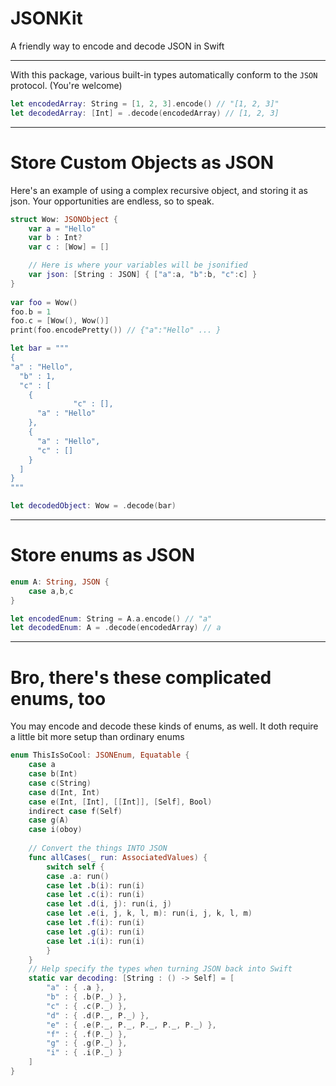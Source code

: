# JSONKit
A friendly way to encode and decode JSON in Swift

---

With this package, various built-in types automatically conform to the `JSON` protocol. (You're welcome)

```swift
let encodedArray: String = [1, 2, 3].encode() // "[1, 2, 3]"
let decodedArray: [Int] = .decode(encodedArray) // [1, 2, 3]
```

---

# Store Custom Objects as JSON
Here's an example of using a complex recursive object, and storing it as json. Your opportunities are endless, so to speak.
```swift
struct Wow: JSONObject {
    var a = "Hello"
    var b : Int?
    var c : [Wow] = []

    // Here is where your variables will be jsonified
    var json: [String : JSON] { ["a":a, "b":b, "c":c] }
}
        
var foo = Wow()
foo.b = 1
foo.c = [Wow(), Wow()]
print(foo.encodePretty()) // {"a":"Hello" ... }

let bar = """
{
"a" : "Hello",
  "b" : 1,
  "c" : [
    {
              "c" : [],
      "a" : "Hello"
    },
    {
      "a" : "Hello",
      "c" : []
    }
  ]
}
"""

let decodedObject: Wow = .decode(bar)
```

---

# Store enums as JSON

```swift
enum A: String, JSON {
    case a,b,c
}

let encodedEnum: String = A.a.encode() // "a"
let decodedEnum: A = .decode(encodedArray) // a
```

---
# Bro, there's these complicated enums, too

You may encode and decode these kinds of enums, as well. It doth require a little bit more setup than ordinary enums

```swift
enum ThisIsSoCool: JSONEnum, Equatable {
    case a
    case b(Int)
    case c(String)
    case d(Int, Int)
    case e(Int, [Int], [[Int]], [Self], Bool)
    indirect case f(Self)
    case g(A)
    case i(oboy)
    
    // Convert the things INTO JSON
    func allCases(_ run: AssociatedValues) {
        switch self {
        case .a: run()
        case let .b(i): run(i)
        case let .c(i): run(i)
        case let .d(i, j): run(i, j)
        case let .e(i, j, k, l, m): run(i, j, k, l, m)
        case let .f(i): run(i)
        case let .g(i): run(i)
        case let .i(i): run(i)
        }
    }
    // Help specify the types when turning JSON back into Swift
    static var decoding: [String : () -> Self] = [
        "a" : { .a },
        "b" : { .b(P._) },
        "c" : { .c(P._) },
        "d" : { .d(P._, P._) },
        "e" : { .e(P._, P._, P._, P._, P._) },
        "f" : { .f(P._) },
        "g" : { .g(P._) },
        "i" : { .i(P._) }
    ]
}
```

